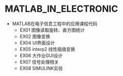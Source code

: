 # MATLAB_IN_ELECTRONIC
- MATLAB在电子信息工程中的应用课程代码
  - EX01	图像读取旋转、直方图统计
  - EX02    图像变换
  - EX04    UI界面设计
  - EX05    interp2 线性插值变换
  - EX06    大作业GUI设计
  - EX07    信号处理相关
  - EX08    SIMULINK实验
